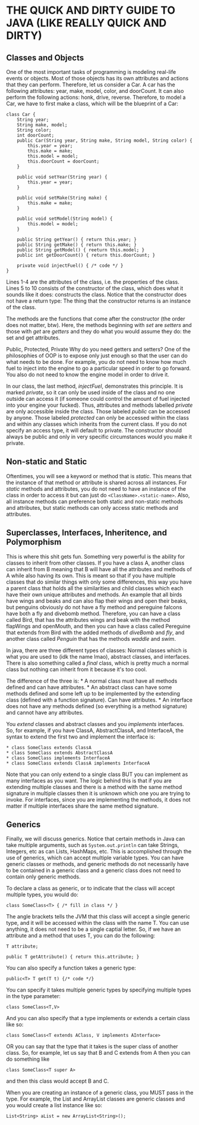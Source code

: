 # THE QUICK AND DIRTY GUIDE TO JAVA (LIKE REALLY QUICK AND DIRTY)
## Classes and Objects
One of the most important tasks of programming is modeling real-life events or objects. Most of those objects
has its own attributes and actions that they can perform. Therefore, let us consider a Car. A car has the following
attributes: year, make, model, color, and doorCount. It can also perform the following actions: honk, drive, reverse.
Therefore, to model a Car, we have to first make a class, which will be the blueprint of a Car:
```
class Car {
    String year;
    String make, model;
    String color;
    int doorCount;
    public Car(String year, String make, String model, String color) {
        this.year = year;
        this.make = make;
        this.model = model;
        this.doorCount = doorCount;
    }

    public void setYear(String year) {
        this.year = year;
    }

    public void setMake(String make) {
        this.make = make;
    }

    public void setModel(String model) {
        this.model = model;
    }

    public String getYear() { return this.year; }
    public String getMake() { return this.make; }
    public String getModel() { reeturn this.model; }
    public int getDoorCount() { return this.doorCount; }

    private void injectFuel() { /* code */ }
}
```

Lines 1-4 are the attributes of the class, i.e. the properties of the class. Lines 5 to 10 consists of the
constructor of the class, which does what it sounds like it does: constructs the class. Notice that the
constructor does not have a return type: The thing that the constructor returns is an instance of the
class.

The methods are the functions that come after the constructor (the order does not matter, btw). Here, the
methods beginning with _set_ are _setters_ and those with _get_ are _getters_ and they do what you would
assume they do: the set and get attributes.

Public, Protected, Private
Why do you need getters and setters? One of the philosophies of OOP is to expose only just enough so that
the user can do what needs to be done. For example, you do not need to know how much fuel to inject into
the engine to go a particular speed in order to go forward. You also do not need to know the engine model
in order to drive it.

In our class, the last method, _injectFuel_, demonstrates this principle. It is marked _private_, so it
can only be used inside of the class and no one outside can access it (if someone could control the amount
of fuel injected into your engine your fucked). Thus, attributes and methods labelled _private_ are only
accessible inside the class. Those labeled _public_ can be accessed by anyone. Those labeled _protected_
can only be accessed within the class and within any classes which inherits from the current class. If you
do not specify an access type, it will default to private. The constructor should always be public and
only in very specific circumstances would you make it private.

## Non-static and Static
Oftentimes, you will see a keyword or method that is _static_. This means that the instance of that method
or attribute is shared across all instances. For _static_ methods and attributes, you do not need to have
an instance of the class in order to access it but can just do ```<ClassName>.<static-name>```. Also, all
instance methods can preference both static and non-static methods and attributes, but static methods can
only access static methods and attributes.

## Superclasses, Interfaces, Inheritence, and Polymorphism
This is where this shit gets fun. Something very powerful is the ability for classes to inherit from other classes.
If you have a class A, another class can inherit from B meaning that B will have all the attributes and methods
of A while also having its own. This is meant so that if you have multiple classes that do similar things
with only some differences, this way you have a parent class that holds all the similarities and child classes
which each have their own unique attributes and methods. An example that all birds have wings and beaks and can
also flap their wings and open their beaks, but penguins obviously do not have a fly method and pereguine falcons
have both a fly and divebomb method. Therefore, you can have a class called Bird, that has the attributes wings and
beak with the method flapWings and openMouth, and then you can have a class called Pereguine that extends from Bird
with the added methods of _diveBomb_ and _fly_, and another class called _Penguin_ that has the methods _waddle_ and _swim_.

In java, there are three different types of classes: Normal classes which is what you are used to (idk the name lmao),
abstract classes, and interfaces. There is also something called a _final_ class, which is pretty much a normal class
but nothing can inherit from it because it's too cool.

The difference of the three is:
    * A normal class must have all methods defined and can have attributes.
    * An abstract class can have some methods defined and some left up to be implemented by the extending class
        (defined with a function signature). Can have attributes.
    * An interface does not have any methods defined (so everything is a method signature) and cannot have any attributes.

You _extend_ classes and abstract classes and you _implements_ interfaces. So, for example, if you have ClassA, AbstractClassA,
and InterfaceA, the syntax to extend the first two and implement the interface is:

    * class SomeClass extends ClassA
    * class SomeClass extends AbstractClassA
    * class SomeClass implements InterfaceA
    * class SomeClass extends ClassA implements InterfaceA

Note that you can only extend to a single class BUT you can implement as many interfaces as you want. The logic
behind this is that if you are extending multiple classes and there is a method with the same method signature
in multiple classes then it is unknown which one you are trying to invoke. For interfaces, since you are implementing
the methods, it does not matter if multiple interfaces share the same method signature.

## Generics
Finally, we will discuss generics. Notice that certain methods in Java can take multiple arguments, such as ```System.out.println```
can take Strings, Integers, etc as can Lists, HashMaps, etc. This is accomplished through the use of generics,
which can accept multiple variable types. You can have generic classes or methods, and generic methods do not necessarily
have to be contained in a generic class and a generic class does not need to contain only generic methods.

To declare a class as generic, or to indicate that the class will accept multiple types, you would do:
```
class SomeClass<T> { /* fill in class */ }
```

The angle brackets tells the JVM that this class will accept a single generic type, and it will be accessed within the class with
the name T. You can use anything, it does not need to be a single captial letter. So, if we have an attribute and a method that uses
T, you can do the following:
```
T attribute;

public T getAttribute() { return this.attribute; }
``` 

You can also specify a function takes a generic type:
```
public<T> T get(T t) {/* code */}
```
You can specify it takes multiple generic types by specifying multiple types in the type parameter:
```
class SomeClass<T,V>
```
And you can also specify that a type implements or extends a certain class like so:
```
class SomeClass<T extends AClass, V implements AInterface>
```
OR you can say that the type that it takes is the super class of another class. So, for example, let us say that B and C extends from A
then you can do something like
```
class SomeClass<T super A>
```
and then this class would accept B and C.

When you are creating an instance of a generic class, you MUST pass in the type. For example, the List and ArrayList classes are generic
classes and you would create a list instance like so:
```
List<String> aList = new ArrayList<String>();
```

